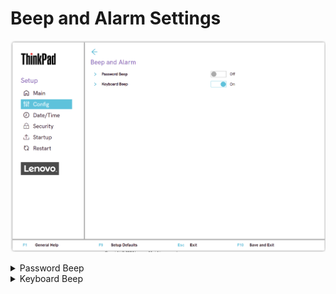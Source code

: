 # Beep and Alarm Settings #
![](./img/tp_beepalarm.png)

<details><summary>Password Beep</summary>

Whether to beep when the system is waiting for a power-on, hard disk, or supervisor password.

1.	**Off** - Default.
2.	On

?>  Different beeps will be sounded when the entered password matches or does not match the configured password.


| WMI Setting name | Values | Locked by SVP | AMD/Intel |
|:---|:---|:---|:---|
| PasswordBeep | Disable, Enable | Yes | Both |

</details>

<details><summary>Keyboard Beep</summary>

Whether to beep when unmanageable key combination is pressed. 

1.	**On** - Default.
2.	Off


| WMI Setting name | Values | Locked by SVP | AMD/Intel |
|:---|:---|:---|:---|
| KeyboardBeep | Disable, Enable | Yes| Both |

</details>